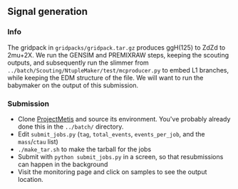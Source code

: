 ## Signal generation

### Info

The gridpack in `gridpacks/gridpack.tar.gz` produces ggH(125) to ZdZd to 2mu+2X. We run the GENSIM and PREMIXRAW steps, keeping
the scouting outputs, and subsequently run the slimmer from `../batch/Scouting/NtupleMaker/test/mcproducer.py` to embed L1 branches, while
keeping the EDM structure of the file. We will want to run the babymaker on the output of this submission.

### Submission

* Clone [ProjectMetis](https://github.com/aminnj/ProjectMetis/) and source its environment. You've probably already done this in the `../batch/` directory.
* Edit `submit_jobs.py` (`tag`, `total_events`, `events_per_job`, and the `mass`/`ctau` list)
* `./make_tar.sh` to make the tarball for the jobs
* Submit with `python submit_jobs.py` in a screen, so that resubmissions can happen in the background
* Visit the monitoring page and click on samples to see the output location.
